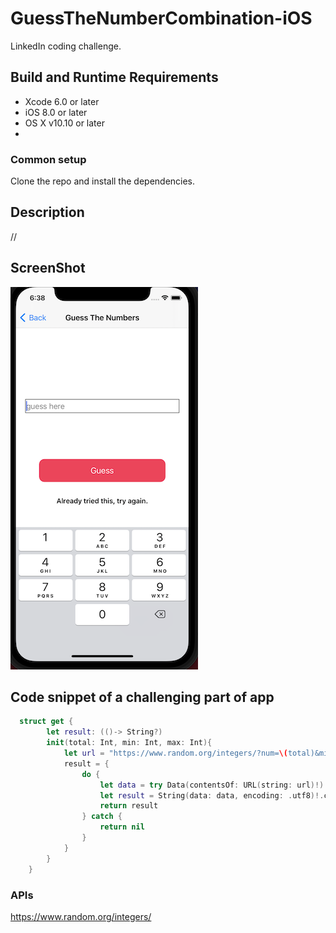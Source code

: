 # GuessTheNumberCombination-iOS
LinkedIn coding challenge.

## Build and Runtime Requirements
+ Xcode 6.0 or later
+ iOS 8.0 or later
+ OS X v10.10 or later
+ 
### Common setup
Clone the repo and install the dependencies.


## Description 

//

## ScreenShot

 ![home Screen](Assets/homescreen.png)



## Code snippet of a challenging part of app

```swift
  struct get {
        let result: (()-> String?)
        init(total: Int, min: Int, max: Int){
            let url = "https://www.random.org/integers/?num=\(total)&min=\(min)&max=\(max)&col=1&base=10&format=plain&rnd=new"
            result = {
                do {
                    let data = try Data(contentsOf: URL(string: url)!)
                    let result = String(data: data, encoding: .utf8)!.components(separatedBy: "\n").joined()
                    return result
                } catch {
                    return nil
                }
            }
        }
    }
  ```
  
### APIs
https://www.random.org/integers/
